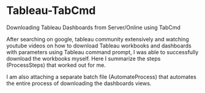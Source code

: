 # Tableau-TabCmd
Downloading Tableau Dashboards from Server/Online using TabCmd

After searching on google, tableau community extensively and watching youtube videos on how to download Tableau workbooks and dashboards with parameters using Tableau command prompt, I was able to successfully download the workbooks myself. Here I summarize the steps (ProcessSteps) that worked out for me.

I am also attaching a separate batch file (AutomateProcess) that automates the entire process of downloading the dashboards views.
